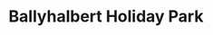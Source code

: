 ---
title: "Ballyhalbert Holiday Park"
address: "96, Shore Rd, Ballyhalbert, Newtownards, Co. Down BT22 1BJ"
tel: "028 4275 7777"
county: "Down"
category: "Caravan And Camping"
type: "Content"
lat: "54.376923"
lng: "-5.545053"
---